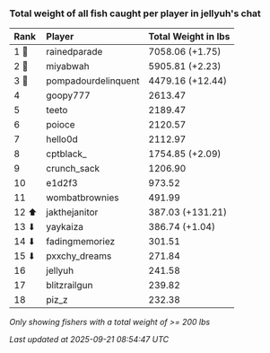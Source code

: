 ### Total weight of all fish caught per player in jellyuh's chat

| Rank  | Player              | Total Weight in lbs |
|:------|:--------------------|:--------------------|
| 1 🥇  | rainedparade        | 7058.06 (+1.75)     |
| 2 🥈  | miyabwah            | 5905.81 (+2.23)     |
| 3 🥉  | pompadourdelinquent | 4479.16 (+12.44)    |
| 4     | goopy777            | 2613.47             |
| 5     | teeto               | 2189.47             |
| 6     | poioce              | 2120.57             |
| 7     | hello0d             | 2112.97             |
| 8     | cptblack_           | 1754.85 (+2.09)     |
| 9     | crunch_sack         | 1206.90             |
| 10    | e1d2f3              | 973.52              |
| 11    | wombatbrownies      | 491.99              |
| 12 ⬆  | jakthejanitor       | 387.03 (+131.21)    |
| 13 ⬇  | yaykaiza            | 386.74 (+1.04)      |
| 14 ⬇  | fadingmemoriez      | 301.51              |
| 15 ⬇  | pxxchy_dreams       | 271.84              |
| 16    | jellyuh             | 241.58              |
| 17    | blitzrailgun        | 239.82              |
| 18    | piz_z               | 232.38              |

_Only showing fishers with a total weight of >= 200 lbs_

_Last updated at 2025-09-21 08:54:47 UTC_